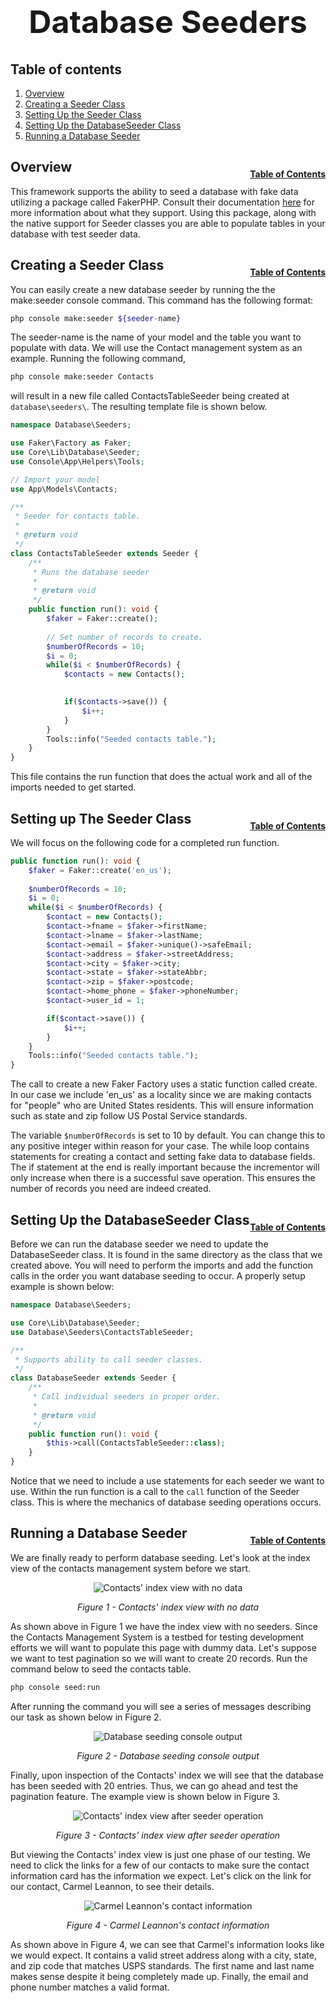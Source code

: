 <h1 style="font-size: 50px; text-align: center;">Database Seeders</h1>

## Table of contents
1. [Overview](#overview)
2. [Creating a Seeder Class](#seeder-class)
3. [Setting Up the Seeder Class](#seeder-class-setup)
4. [Setting Up the DatabaseSeeder Class](#database-seeder)
5. [Running a Database Seeder](#running-seeder)

## Overview <a id="overview"></a><span style="float: right; font-size: 14px; padding-top: 15px;">[Table of Contents](#table-of-contents)</span>
This framework supports the ability to seed a database with fake data utilizing a package called FakerPHP.  Consult their documentation [here](https://fakerphp.org/) for more information about what they support.  Using this package, along with the native support for Seeder classes you are able to populate tables in your database with test seeder data.

## Creating a Seeder Class <a id="seeder-class"></a><span style="float: right; font-size: 14px; padding-top: 15px;">[Table of Contents](#table-of-contents)</span>
You can easily create a new database seeder by running the the make:seeder console command.  This command has the following format:

```sh
php console make:seeder ${seeder-name}
```

The seeder-name is the name of your model and the table you want to populate with data.  We will use the Contact management system as an example.  Running the following command,

```sh
php console make:seeder Contacts
```

will result in a new file called ContactsTableSeeder being created at ```database\seeders\```.  The resulting template file is shown below.

```php
namespace Database\Seeders;

use Faker\Factory as Faker;
use Core\Lib\Database\Seeder;
use Console\App\Helpers\Tools;

// Import your model
use App\Models\Contacts;

/**
 * Seeder for contacts table.
 * 
 * @return void
 */
class ContactsTableSeeder extends Seeder {
    /**
     * Runs the database seeder
     *
     * @return void
     */
    public function run(): void {
        $faker = Faker::create();
        
        // Set number of records to create.
        $numberOfRecords = 10;
        $i = 0;
        while($i < $numberOfRecords) {
            $contacts = new Contacts();
            

            if($contacts->save()) {
                $i++;
            }
        }
        Tools::info("Seeded contacts table.");
    }
}
```

This file contains the run function that does the actual work and all of the imports needed to get started.

## Setting up The Seeder Class <a id="seeder-class-setup"></a><span style="float: right; font-size: 14px; padding-top: 15px;">[Table of Contents](#table-of-contents)</span>
We will focus on the following code for a completed run function.

```php
public function run(): void {
    $faker = Faker::create('en_us');
    
    $numberOfRecords = 10;
    $i = 0;
    while($i < $numberOfRecords) {
        $contact = new Contacts();
        $contact->fname = $faker->firstName;
        $contact->lname = $faker->lastName;
        $contact->email = $faker->unique()->safeEmail;
        $contact->address = $faker->streetAddress;
        $contact->city = $faker->city;
        $contact->state = $faker->stateAbbr;
        $contact->zip = $faker->postcode;
        $contact->home_phone = $faker->phoneNumber;
        $contact->user_id = 1;

        if($contact->save()) {
            $i++;
        }
    }
    Tools::info("Seeded contacts table.");
}
```

The call to create a new Faker Factory uses a static function called create.  In our case we include 'en_us' as a locality since we are making contacts for "people" who are United States residents.  This will ensure information such as state and zip follow US Postal Service standards.

The variable ```$numberOfRecords``` is set to 10 by default.  You can change this to any positive integer within reason for your case.  The while loop contains statements for creating a contact and setting fake data to database fields.  The if statement at the end is really important because the incrementor will only increase when there is a successful save operation.  This ensures the number of records you need are indeed created.

## Setting Up the DatabaseSeeder Class <a id="database-seeder"></a><span style="float: right; font-size: 14px; padding-top: 15px;">[Table of Contents](#table-of-contents)</span>
Before we can run the database seeder we need to update the DatabaseSeeder class.  It is found in the same directory as the class that we created above.  You will need to perform the imports and add the function calls in the order you want database seeding to occur.  A properly setup example is shown below:

```php
namespace Database\Seeders;

use Core\Lib\Database\Seeder;
use Database\Seeders\ContactsTableSeeder;

/**
 * Supports ability to call seeder classes.
 */
class DatabaseSeeder extends Seeder {
    /**
     * Call individual seeders in proper order.
     *
     * @return void
     */
    public function run(): void {
        $this->call(ContactsTableSeeder::class);
    }
}
```

Notice that we need to include a use statements for each seeder we want to use.  Within the run function is a call to the ```call``` function of the Seeder class.  This is where the mechanics of database seeding operations occurs.

## Running a Database Seeder <a id="running-seeder"></a><span style="float: right; font-size: 14px; padding-top: 15px;">[Table of Contents](#table-of-contents)</span>
We are finally ready to perform database seeding.  Let's look at the index view of the contacts management system before we start.

<div style="text-align: center;">
  <img src="assets/empty-contacts.png" alt="Contacts' index view with no data">
  <p style="font-style: italic;">Figure 1 - Contacts' index view with no data</p>
</div>

As shown above in Figure 1 we have the index view with no seeders.  Since the Contacts Management System is a testbed for testing development efforts we will want to populate this page with dummy data.  Let's suppose we want to test pagination so we will want to create 20 records.  Run the command below to seed the contacts table.

```sh
php console seed:run
```

After running the command you will see a series of messages describing our task as shown below in Figure 2.

<div style="text-align: center;">
  <img src="assets/seed-run.png" alt="Database seeding console output">
  <p style="font-style: italic;">Figure 2 - Database seeding console output</p>
</div>

Finally, upon inspection of the Contacts' index we will see that the database has been seeded with 20 entries.  Thus, we can go ahead and test the pagination feature.  The example view is shown below in Figure 3.

<div style="text-align: center;">
  <img src="assets/seeded-contacts.png" alt="Contacts' index view after seeder operation">
  <p style="font-style: italic;">Figure 3 - Contacts' index view after seeder operation</p>
</div>

But viewing the Contacts' index view is just one phase of our testing.  We need to click the links for a few of our contacts to make sure the contact information card has the information we expect.  Let's click on the link for our contact, Carmel Leannon, to see their details.

<div style="text-align: center;">
  <img src="assets/contacts-card.png" alt="Carmel Leannon's contact information">
  <p style="font-style: italic;">Figure 4 - Carmel Leannon's contact information</p>
</div>

As shown above in Figure 4, we can see that Carmel's information looks like we would expect.  It contains a valid street address along with a city, state, and zip code that matches USPS standards.  The first name and last name makes sense despite it being completely made up.  Finally, the email and phone number matches a valid format.